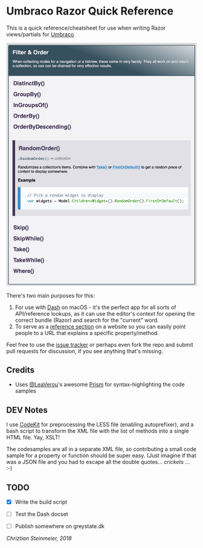# Umbraco Razor Quick Reference

This is a quick reference/cheatsheet for use when writing Razor views/partials
for [Umbraco][UMB]

![Screendump of the Filter & Order category](img/category-filter-order.jpg)

There's two main purposes for this:

1. For use with [Dash][DASH] on macOS - it's the perfect app for all sorts of API/reference lookups, as it can use the editor's context for opening the correct bundle (Razor) and search for the "current" word.
2. To serve as a [reference section][UMBRAZREF] on a website so you can easily point people to a URL that explains a specific property/method.

Feel free to use the [issue tracker][ISSUES] or perhaps even fork the repo and submit pull requests for discussion, if you see anything that's missing.

## Credits

* Uses [@LeaVerou][LEA]'s awesome [Prism][PRISM] for syntax-highlighting the code samples

## DEV Notes

I use [CodeKit][CK] for preprocessing the LESS file (enabling autoprefixer), and a bash script to transform the XML file with the list of methods into a single HTML file. Yay, XSLT!

The codesamples are all in a separate XML file, so contributing a small code sample for a property or function should be super easy. (Just imagine if that was a JSON file and you had to escape all the double quotes... *crickets* ... :-)

## TODO

- [x] Write the build script
- [ ] Test the Dash docset
- [ ] Publish somewhere on greystate.dk


*Chriztian Steinmeier, 2018*

[DASH]: https://kapeli.com/dash/
[UMB]: https://umbraco.com/
[UMBRAZREF]: http://greystate.dk/resources/umbraco/razor-reference/
[CK]: https://codekitapp.com/
[ISSUES]: https://github.com/greystate/umb-razor-reference/issues
[LEA]: https://github.com/LeaVerou/
[PRISM]: http://prismjs.com/